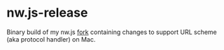 # nw.js-release
Binary build of my nw.js [fork](https://github.com/achwedyk/nw.js/tree/master) containing changes to support URL scheme (aka protocol handler) on Mac.
